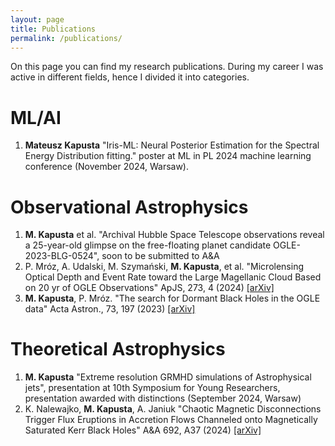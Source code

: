 ```yaml
---
layout: page
title: Publications
permalink: /publications/
---
```

On this page you can find my research publications. During my career I was active in different fields, hence I divided it into categories.


# ML/AI
1. **Mateusz Kapusta** "Iris-ML: Neural Posterior Estimation for the Spectral Energy Distribution fitting." poster at ML in PL 2024 machine learning conference (November 2024, Warsaw).

# Observational Astrophysics
1. **M. Kapusta** et al. "Archival Hubble Space Telescope observations reveal a 25-year-old glimpse on the free-floating planet candidate OGLE-2023-BLG-0524", soon to be submitted to A&A
2. P. Mróz, A. Udalski, M. Szymański, **M. Kapusta**, et al. "Microlensing Optical Depth and Event Rate toward the Large Magellanic Cloud Based on 20 yr of OGLE Observations"
      ApJS, 273, 4 (2024) [[arXiv]](https://arxiv.org/abs/2403.02398)
3.  **M. Kapusta**, P. Mróz. "The search for Dormant Black Holes in the OGLE data" Acta Astron., 73, 197 (2023) [[arXiv]](https://arxiv.org/abs/2401.11293)

# Theoretical Astrophysics 
1. **M. Kapusta** "Extreme resolution GRMHD simulations of Astrophysical jets", presentation at 10th Symposium for Young Researchers, presentation awarded with distinctions (September 2024, Warsaw)
2. K. Nalewajko, **M. Kapusta**, A. Janiuk "Chaotic Magnetic Disconnections Trigger Flux Eruptions in Accretion Flows Channeled onto Magnetically Saturated Kerr Black Holes" A&A 692, A37 (2024) [[arXiv]](https://arxiv.org/abs/22410.08280)
